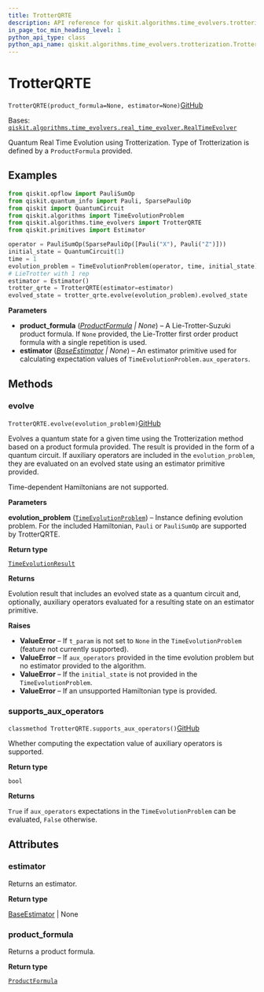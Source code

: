 ```yaml
---
title: TrotterQRTE
description: API reference for qiskit.algorithms.time_evolvers.trotterization.TrotterQRTE
in_page_toc_min_heading_level: 1
python_api_type: class
python_api_name: qiskit.algorithms.time_evolvers.trotterization.TrotterQRTE
---
```


# TrotterQRTE

<span id="qiskit.algorithms.time_evolvers.trotterization.TrotterQRTE" />

`TrotterQRTE(product_formula=None, estimator=None)`[GitHub](https://github.com/qiskit/qiskit/tree/stable/0.41/qiskit/algorithms/time_evolvers/trotterization/trotter_qrte.py "view source code")

Bases: [`qiskit.algorithms.time_evolvers.real_time_evolver.RealTimeEvolver`](qiskit.algorithms.RealTimeEvolver "qiskit.algorithms.time_evolvers.real_time_evolver.RealTimeEvolver")

Quantum Real Time Evolution using Trotterization. Type of Trotterization is defined by a `ProductFormula` provided.

## Examples

```python
from qiskit.opflow import PauliSumOp
from qiskit.quantum_info import Pauli, SparsePauliOp
from qiskit import QuantumCircuit
from qiskit.algorithms import TimeEvolutionProblem
from qiskit.algorithms.time_evolvers import TrotterQRTE
from qiskit.primitives import Estimator

operator = PauliSumOp(SparsePauliOp([Pauli("X"), Pauli("Z")]))
initial_state = QuantumCircuit(1)
time = 1
evolution_problem = TimeEvolutionProblem(operator, time, initial_state)
# LieTrotter with 1 rep
estimator = Estimator()
trotter_qrte = TrotterQRTE(estimator=estimator)
evolved_state = trotter_qrte.evolve(evolution_problem).evolved_state
```

**Parameters**

*   **product\_formula** ([*ProductFormula*](qiskit.synthesis.ProductFormula "qiskit.synthesis.ProductFormula") *| None*) – A Lie-Trotter-Suzuki product formula. If `None` provided, the Lie-Trotter first order product formula with a single repetition is used.
*   **estimator** ([*BaseEstimator*](qiskit.primitives.BaseEstimator "qiskit.primitives.BaseEstimator") *| None*) – An estimator primitive used for calculating expectation values of `TimeEvolutionProblem.aux_operators`.

## Methods

### evolve

<span id="qiskit.algorithms.time_evolvers.trotterization.TrotterQRTE.evolve" />

`TrotterQRTE.evolve(evolution_problem)`[GitHub](https://github.com/qiskit/qiskit/tree/stable/0.41/qiskit/algorithms/time_evolvers/trotterization/trotter_qrte.py "view source code")

Evolves a quantum state for a given time using the Trotterization method based on a product formula provided. The result is provided in the form of a quantum circuit. If auxiliary operators are included in the `evolution_problem`, they are evaluated on an evolved state using an estimator primitive provided.

<Admonition title="Note" type="note">
  Time-dependent Hamiltonians are not supported.
</Admonition>

**Parameters**

**evolution\_problem** ([`TimeEvolutionProblem`](qiskit.algorithms.TimeEvolutionProblem "qiskit.algorithms.time_evolvers.time_evolution_problem.TimeEvolutionProblem")) – Instance defining evolution problem. For the included Hamiltonian, `Pauli` or `PauliSumOp` are supported by TrotterQRTE.

**Return type**

[`TimeEvolutionResult`](qiskit.algorithms.TimeEvolutionResult "qiskit.algorithms.time_evolvers.time_evolution_result.TimeEvolutionResult")

**Returns**

Evolution result that includes an evolved state as a quantum circuit and, optionally, auxiliary operators evaluated for a resulting state on an estimator primitive.

**Raises**

*   **ValueError** – If `t_param` is not set to `None` in the `TimeEvolutionProblem` (feature not currently supported).
*   **ValueError** – If `aux_operators` provided in the time evolution problem but no estimator provided to the algorithm.
*   **ValueError** – If the `initial_state` is not provided in the `TimeEvolutionProblem`.
*   **ValueError** – If an unsupported Hamiltonian type is provided.

### supports\_aux\_operators

<span id="qiskit.algorithms.time_evolvers.trotterization.TrotterQRTE.supports_aux_operators" />

`classmethod TrotterQRTE.supports_aux_operators()`[GitHub](https://github.com/qiskit/qiskit/tree/stable/0.41/qiskit/algorithms/time_evolvers/trotterization/trotter_qrte.py "view source code")

Whether computing the expectation value of auxiliary operators is supported.

**Return type**

`bool`

**Returns**

`True` if `aux_operators` expectations in the `TimeEvolutionProblem` can be evaluated, `False` otherwise.

## Attributes

<span id="qiskit.algorithms.time_evolvers.trotterization.TrotterQRTE.estimator" />

### estimator

Returns an estimator.

**Return type**

[BaseEstimator](qiskit.primitives.BaseEstimator "qiskit.primitives.BaseEstimator") | None

<span id="qiskit.algorithms.time_evolvers.trotterization.TrotterQRTE.product_formula" />

### product\_formula

Returns a product formula.

**Return type**

[`ProductFormula`](qiskit.synthesis.ProductFormula "qiskit.synthesis.evolution.product_formula.ProductFormula")

